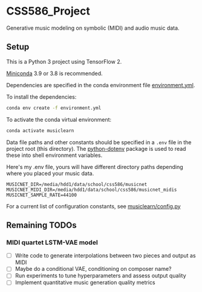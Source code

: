 # CSS586_Project

Generative music modeling on symbolic (MIDI) and audio music data.

## Setup

This is a Python 3 project using TensorFlow 2.

[Miniconda](https://docs.conda.io/en/latest/miniconda.html) 3.9 or 3.8 is
recommended.

Dependencies are specified in the conda environment file
[environment.yml](./environment.yml).

To install the dependencies:

```sh
conda env create -f environment.yml
```

To activate the conda virtual environment:

```sh
conda activate musiclearn
```

Data file paths and other constants should be specified in a `.env` file in the
project root (this directory). The
[python-dotenv](https://pypi.org/project/python-dotenv/) package is used to read
these into shell environment variables.

Here's my .env file, yours will have different directory paths depending where
you placed your music data.

```
MUSICNET_DIR=/media/hdd1/data/school/css586/musicnet
MUSICNET_MIDI_DIR=/media/hdd1/data/school/css586/musicnet_midis
MUSICNET_SAMPLE_RATE=44100
```

For a current list of configuration constants, see [musiclearn/config.py](./musiclearn/config.py)

## Remaining TODOs

### MIDI quartet LSTM-VAE model

- [ ] Write code to generate interpolations between two pieces and output as MIDI
- [ ] Maybe do a conditional VAE, conditioning on composer name?
- [ ] Run experiments to tune hyperparameters and assess output quality
- [ ] Implement quantitative music generation quality metrics
